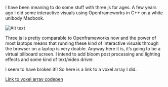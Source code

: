 I have been meaning to do some stuff with three js for ages. A few years ago I did some interactive visuals using Openframeworks in C++ on a white unibody Macbook.

![Alt text](https://i.imgur.com/e6Kshm5.jpg)

Three js is pretty comparable to Openframeworks now and the power of most laptops means that running these kind of interactive visuals through the browser on a laptop is very doable. Anyway here it is, it’s going to be a virtual billboard screen. I intend to add bloom post processing and lighting effects and some kind of text/video driver.

I seem to have broken it!! So here is a link to a voxel array I did.

[Link to voxel array codepen](https://codepen.io/gonzokawasaki/pen/rNwqOmg)
